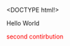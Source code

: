<DOCTYPE html!>
<html>
<head>
  <title>first merge</title>
  </head>
  <body>
  <p>Hello World</p>
    <p style="color:red">second contirbution</p>
  </body>
  </html>
